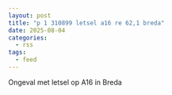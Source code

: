 ```yaml
---
layout: post
title: "p 1 310899 letsel a16 re 62,1 breda"
date: 2025-08-04
categories: 
  - rss
tags: 
  - feed
---
```


Ongeval met letsel op A16 in Breda
